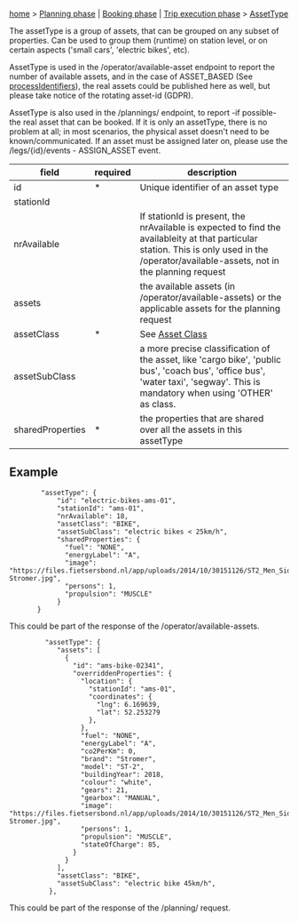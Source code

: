 [home](https://github.com/TOMP-WG/TOMP-API/wiki/) > [Planning phase](Planning-phase.md) | [Booking phase](Booking-phase.md) | [Trip execution phase](https://github.com/TOMP-WG/TOMP-API/wiki/#Trip-execution-phase.md) > [AssetType](AssetType.md)

The assetType is a group of assets, that can be grouped on any subset of properties. Can be used to group them (runtime) on station level, or on certain aspects ('small cars', 'electric bikes', etc).

AssetType is used in the /operator/available-asset endpoint to report the number of available assets, and in the case of ASSET_BASED (See [processIdentifiers](processIdentifiers.md)), the real assets could be published here as well, but please take notice of the rotating asset-id (GDPR).

AssetType is also used in the /plannings/ endpoint, to report -if possible- the real asset that can be booked. If it is only an assetType, there is no problem at all; in most scenarios, the physical asset doesn't need to be known/communicated. If an asset must be assigned later on, please use the /legs/{id}/events - ASSIGN_ASSET event.

| field | required | description | 
| --- | --- | --- | 
| id | *	| Unique identifier of an asset type |
| stationId | | |
| nrAvailable | | If stationId is present, the nrAvailable is expected to find the availableity at that particular station. This is only used in the /operator/available-assets, not in the planning request |
| assets | | the available assets (in /operator/available-assets) or the applicable assets for the planning request |
| assetClass| * | See [Asset Class](Asset-Class.md) |
| assetSubClass| | a more precise classification of the asset, like 'cargo bike', 'public bus', 'coach bus', 'office bus', 'water taxi', 'segway'. This is mandatory when using 'OTHER' as class.
| sharedProperties | * | the properties that are shared over all the assets in this assetType |

## Example
```
        "assetType": {
            "id": "electric-bikes-ams-01",
            "stationId": "ams-01",
            "nrAvailable": 18,
            "assetClass": "BIKE",
            "assetSubClass": "electric bikes < 25km/h",
            "sharedProperties": {
              "fuel": "NONE",
              "energyLabel": "A",
              "image": "https://files.fietsersbond.nl/app/uploads/2014/10/30151126/ST2_Men_Side_CityKit-Stromer.jpg",
              "persons": 1,
              "propulsion": "MUSCLE"
            }
       }
```
This could be part of the response of the /operator/available-assets.  

```
         "assetType": {
            "assets": [
              {
                "id": "ams-bike-02341",
                "overriddenProperties": {
                  "location": {
                    "stationId": "ams-01",
                    "coordinates": {
                      "lng": 6.169639,
                      "lat": 52.253279
                    },
                  },
                  "fuel": "NONE",
                  "energyLabel": "A",
                  "co2PerKm": 0,
                  "brand": "Stromer",
                  "model": "ST-2",
                  "buildingYear": 2018,
                  "colour": "white",
                  "gears": 21,
                  "gearbox": "MANUAL",
                  "image": "https://files.fietsersbond.nl/app/uploads/2014/10/30151126/ST2_Men_Side_CityKit-Stromer.jpg",
                  "persons": 1,
                  "propulsion": "MUSCLE",
                  "stateOfCharge": 85,
                }
              }
            ],
            "assetClass": "BIKE",
            "assetSubClass": "electric bike 45km/h",
          },
```
This could be part of the response of the /planning/ request.  